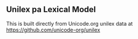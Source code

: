 Unilex pa Lexical Model
----------------------

This is built directly from Unicode.org unilex data at
https://github.com/unicode-org/unilex
